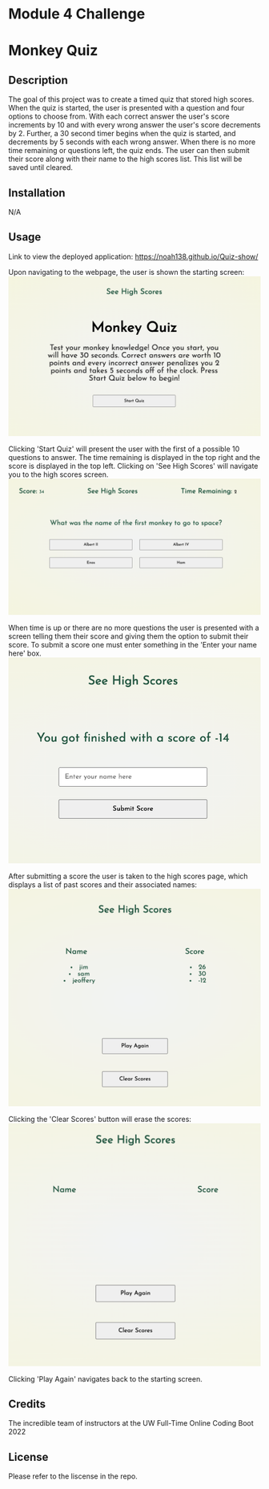 # Module 4 Challenge

# Monkey Quiz

## Description

The goal of this project was to create a timed quiz that stored high scores. When the quiz is started, the user is presented with a question and four options to choose from. With each correct answer the user's score increments by 10 and with every wrong answer the user's score decrements by 2. Further, a 30 second timer begins when the quiz is started, and decrements by 5 seconds with each wrong answer. When there is no more time remaining or questions left, the quiz ends. The user can then submit their score along with their name to the high scores list. This list will be saved until cleared. 

## Installation

N/A

## Usage

Link to view the deployed application: https://noah138.github.io/Quiz-show/

Upon navigating to the webpage, the user is shown the starting screen:
![Startup page](./images/homescreen.png)

Clicking 'Start Quiz' will present the user with the first of a possible 10 questions to answer. The time remaining is displayed in the top right and the score is displayed in the top left. Clicking on 'See High Scores' will navigate you to the high scores screen.
![Startup page](./images/sampleq.png)

When time is up or there are no more questions the user is presented with a screen telling them their score and giving them the option to submit their score. To submit a score one must enter something in the 'Enter your name here' box.
![Startup page](./images/resultspage.png)

After submitting a score the user is taken to the high scores page, which displays a list of past scores and their associated names:
![Startup page](./images/highscores.png)

Clicking the 'Clear Scores' button will erase the scores:
![Startup page](./images/cleared.png)

Clicking 'Play Again' navigates back to the starting screen.

## Credits

The incredible team of instructors at the UW Full-Time Online Coding Boot 2022

## License

Please refer to the liscense in the repo.